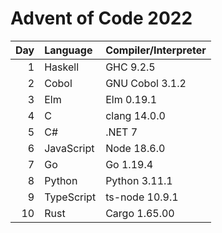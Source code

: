 # Advent of Code 2022

| Day | Language   | Compiler/Interpreter |
| --: | :--        | :--                  |
|   1 | Haskell    | GHC 9.2.5            |
|   2 | Cobol      | GNU Cobol 3.1.2      |
|   3 | Elm        | Elm 0.19.1           |
|   4 | C          | clang 14.0.0         |
|   5 | C#         | .NET 7               |
|   6 | JavaScript | Node 18.6.0          |
|   7 | Go         | Go 1.19.4            |
|   8 | Python     | Python 3.11.1        |
|   9 | TypeScript | ts-node 10.9.1       |
| 10  | Rust       | Cargo 1.65.00        |
